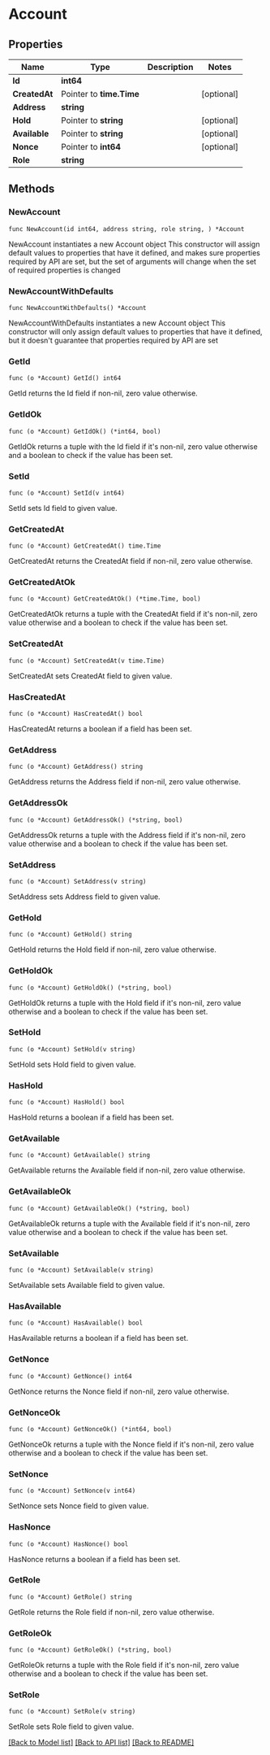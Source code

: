 # Account

## Properties

Name | Type | Description | Notes
------------ | ------------- | ------------- | -------------
**Id** | **int64** |  | 
**CreatedAt** | Pointer to **time.Time** |  | [optional] 
**Address** | **string** |  | 
**Hold** | Pointer to **string** |  | [optional] 
**Available** | Pointer to **string** |  | [optional] 
**Nonce** | Pointer to **int64** |  | [optional] 
**Role** | **string** |  | 

## Methods

### NewAccount

`func NewAccount(id int64, address string, role string, ) *Account`

NewAccount instantiates a new Account object
This constructor will assign default values to properties that have it defined,
and makes sure properties required by API are set, but the set of arguments
will change when the set of required properties is changed

### NewAccountWithDefaults

`func NewAccountWithDefaults() *Account`

NewAccountWithDefaults instantiates a new Account object
This constructor will only assign default values to properties that have it defined,
but it doesn't guarantee that properties required by API are set

### GetId

`func (o *Account) GetId() int64`

GetId returns the Id field if non-nil, zero value otherwise.

### GetIdOk

`func (o *Account) GetIdOk() (*int64, bool)`

GetIdOk returns a tuple with the Id field if it's non-nil, zero value otherwise
and a boolean to check if the value has been set.

### SetId

`func (o *Account) SetId(v int64)`

SetId sets Id field to given value.


### GetCreatedAt

`func (o *Account) GetCreatedAt() time.Time`

GetCreatedAt returns the CreatedAt field if non-nil, zero value otherwise.

### GetCreatedAtOk

`func (o *Account) GetCreatedAtOk() (*time.Time, bool)`

GetCreatedAtOk returns a tuple with the CreatedAt field if it's non-nil, zero value otherwise
and a boolean to check if the value has been set.

### SetCreatedAt

`func (o *Account) SetCreatedAt(v time.Time)`

SetCreatedAt sets CreatedAt field to given value.

### HasCreatedAt

`func (o *Account) HasCreatedAt() bool`

HasCreatedAt returns a boolean if a field has been set.

### GetAddress

`func (o *Account) GetAddress() string`

GetAddress returns the Address field if non-nil, zero value otherwise.

### GetAddressOk

`func (o *Account) GetAddressOk() (*string, bool)`

GetAddressOk returns a tuple with the Address field if it's non-nil, zero value otherwise
and a boolean to check if the value has been set.

### SetAddress

`func (o *Account) SetAddress(v string)`

SetAddress sets Address field to given value.


### GetHold

`func (o *Account) GetHold() string`

GetHold returns the Hold field if non-nil, zero value otherwise.

### GetHoldOk

`func (o *Account) GetHoldOk() (*string, bool)`

GetHoldOk returns a tuple with the Hold field if it's non-nil, zero value otherwise
and a boolean to check if the value has been set.

### SetHold

`func (o *Account) SetHold(v string)`

SetHold sets Hold field to given value.

### HasHold

`func (o *Account) HasHold() bool`

HasHold returns a boolean if a field has been set.

### GetAvailable

`func (o *Account) GetAvailable() string`

GetAvailable returns the Available field if non-nil, zero value otherwise.

### GetAvailableOk

`func (o *Account) GetAvailableOk() (*string, bool)`

GetAvailableOk returns a tuple with the Available field if it's non-nil, zero value otherwise
and a boolean to check if the value has been set.

### SetAvailable

`func (o *Account) SetAvailable(v string)`

SetAvailable sets Available field to given value.

### HasAvailable

`func (o *Account) HasAvailable() bool`

HasAvailable returns a boolean if a field has been set.

### GetNonce

`func (o *Account) GetNonce() int64`

GetNonce returns the Nonce field if non-nil, zero value otherwise.

### GetNonceOk

`func (o *Account) GetNonceOk() (*int64, bool)`

GetNonceOk returns a tuple with the Nonce field if it's non-nil, zero value otherwise
and a boolean to check if the value has been set.

### SetNonce

`func (o *Account) SetNonce(v int64)`

SetNonce sets Nonce field to given value.

### HasNonce

`func (o *Account) HasNonce() bool`

HasNonce returns a boolean if a field has been set.

### GetRole

`func (o *Account) GetRole() string`

GetRole returns the Role field if non-nil, zero value otherwise.

### GetRoleOk

`func (o *Account) GetRoleOk() (*string, bool)`

GetRoleOk returns a tuple with the Role field if it's non-nil, zero value otherwise
and a boolean to check if the value has been set.

### SetRole

`func (o *Account) SetRole(v string)`

SetRole sets Role field to given value.



[[Back to Model list]](../README.md#documentation-for-models) [[Back to API list]](../README.md#documentation-for-api-endpoints) [[Back to README]](../README.md)


